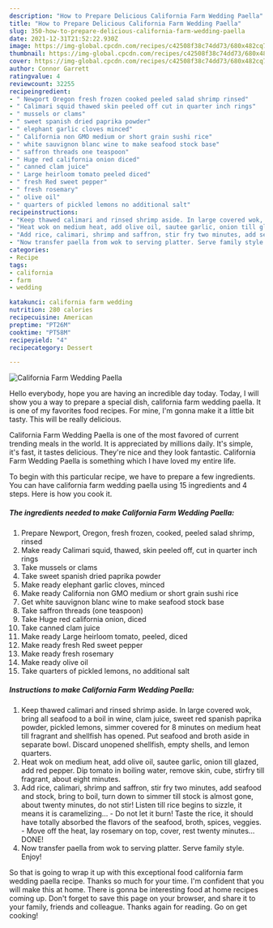 ```yaml
---
description: "How to Prepare Delicious California Farm Wedding Paella"
title: "How to Prepare Delicious California Farm Wedding Paella"
slug: 350-how-to-prepare-delicious-california-farm-wedding-paella
date: 2021-12-31T21:52:22.930Z
image: https://img-global.cpcdn.com/recipes/c42508f38c74dd73/680x482cq70/california-farm-wedding-paella-recipe-main-photo.jpg
thumbnail: https://img-global.cpcdn.com/recipes/c42508f38c74dd73/680x482cq70/california-farm-wedding-paella-recipe-main-photo.jpg
cover: https://img-global.cpcdn.com/recipes/c42508f38c74dd73/680x482cq70/california-farm-wedding-paella-recipe-main-photo.jpg
author: Connor Garrett
ratingvalue: 4
reviewcount: 32255
recipeingredient:
- " Newport Oregon fresh frozen cooked peeled salad shrimp rinsed"
- " Calimari squid thawed skin peeled off cut in quarter inch rings"
- " mussels or clams"
- " sweet spanish dried paprika powder"
- " elephant garlic cloves minced"
- " California non GMO medium or short grain sushi rice"
- " white sauvignon blanc wine to make seafood stock base"
- " saffron threads one teaspoon"
- " Huge red california onion diced"
- " canned clam juice"
- " Large heirloom tomato peeled diced"
- " fresh Red sweet pepper"
- " fresh rosemary"
- " olive oil"
- " quarters of pickled lemons no additional salt"
recipeinstructions:
- "Keep thawed calimari and rinsed shrimp aside. In large covered wok, bring all seafood to a boil in wine, clam juice, sweet red spanish paprika powder, pickled lemons, simmer covered for 8 minutes on medium heat till fragrant and shellfish has opened. Put seafood and broth aside in separate bowl. Discard unopened shellfish, empty shells, and lemon quarters."
- "Heat wok on medium heat, add olive oil, sautee garlic, onion till glazed, add red pepper. Dip tomato in boiling water, remove skin, cube, stirfry till fragrant, about eight minutes."
- "Add rice, calimari, shrimp and saffron, stir fry two minutes, add seafood and stock, bring to boil, turn down to simmer till stock is almost gone, about twenty minutes, do not stir! Listen till rice begins to sizzle, it means it is caramelizing…  Do not let it burn! Taste the rice, it should have totally absorbed the flavors of the seafood, broth, spices, veggies.  Move off the heat, lay rosemary on top, cover, rest twenty minutes…DONE!"
- "Now transfer paella from wok to serving platter. Serve family style. Enjoy!"
categories:
- Recipe
tags:
- california
- farm
- wedding

katakunci: california farm wedding 
nutrition: 280 calories
recipecuisine: American
preptime: "PT26M"
cooktime: "PT58M"
recipeyield: "4"
recipecategory: Dessert

---
```



![California Farm Wedding Paella](https://img-global.cpcdn.com/recipes/c42508f38c74dd73/680x482cq70/california-farm-wedding-paella-recipe-main-photo.jpg)

Hello everybody, hope you are having an incredible day today. Today, I will show you a way to prepare a special dish, california farm wedding paella. It is one of my favorites food recipes. For mine, I'm gonna make it a little bit tasty. This will be really delicious.



California Farm Wedding Paella is one of the most favored of current trending meals in the world. It is appreciated by millions daily. It's simple, it's fast, it tastes delicious. They're nice and they look fantastic. California Farm Wedding Paella is something which I have loved my entire life.


To begin with this particular recipe, we have to prepare a few ingredients. You can have california farm wedding paella using 15 ingredients and 4 steps. Here is how you cook it.

<!--inarticleads1-->

##### The ingredients needed to make California Farm Wedding Paella:

1. Prepare  Newport, Oregon, fresh frozen, cooked, peeled salad shrimp, rinsed
1. Make ready  Calimari squid, thawed, skin peeled off, cut in quarter inch rings
1. Take  mussels or clams
1. Take  sweet spanish dried paprika powder
1. Make ready  elephant garlic cloves, minced
1. Make ready  California non GMO medium or short grain sushi rice
1. Get  white sauvignon blanc wine to make seafood stock base
1. Take  saffron threads (one teaspoon)
1. Take  Huge red california onion, diced
1. Take  canned clam juice
1. Make ready  Large heirloom tomato, peeled, diced
1. Make ready  fresh Red sweet pepper
1. Make ready  fresh rosemary
1. Make ready  olive oil
1. Take  quarters of pickled lemons, no additional salt




<!--inarticleads2-->

##### Instructions to make California Farm Wedding Paella:

1. Keep thawed calimari and rinsed shrimp aside. In large covered wok, bring all seafood to a boil in wine, clam juice, sweet red spanish paprika powder, pickled lemons, simmer covered for 8 minutes on medium heat till fragrant and shellfish has opened. Put seafood and broth aside in separate bowl. Discard unopened shellfish, empty shells, and lemon quarters.
1. Heat wok on medium heat, add olive oil, sautee garlic, onion till glazed, add red pepper. Dip tomato in boiling water, remove skin, cube, stirfry till fragrant, about eight minutes.
1. Add rice, calimari, shrimp and saffron, stir fry two minutes, add seafood and stock, bring to boil, turn down to simmer till stock is almost gone, about twenty minutes, do not stir! Listen till rice begins to sizzle, it means it is caramelizing…  - Do not let it burn! Taste the rice, it should have totally absorbed the flavors of the seafood, broth, spices, veggies.  - Move off the heat, lay rosemary on top, cover, rest twenty minutes…DONE!
1. Now transfer paella from wok to serving platter. Serve family style. Enjoy!




So that is going to wrap it up with this exceptional food california farm wedding paella recipe. Thanks so much for your time. I'm confident that you will make this at home. There is gonna be interesting food at home recipes coming up. Don't forget to save this page on your browser, and share it to your family, friends and colleague. Thanks again for reading. Go on get cooking!
